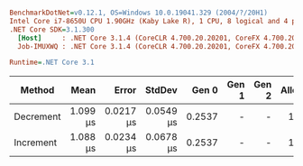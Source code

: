 ``` ini

BenchmarkDotNet=v0.12.1, OS=Windows 10.0.19041.329 (2004/?/20H1)
Intel Core i7-8650U CPU 1.90GHz (Kaby Lake R), 1 CPU, 8 logical and 4 physical cores
.NET Core SDK=3.1.300
  [Host]     : .NET Core 3.1.4 (CoreCLR 4.700.20.20201, CoreFX 4.700.20.22101), X64 RyuJIT
  Job-IMUXWQ : .NET Core 3.1.4 (CoreCLR 4.700.20.20201, CoreFX 4.700.20.22101), X64 RyuJIT

Runtime=.NET Core 3.1  

```
|    Method |     Mean |     Error |    StdDev |  Gen 0 | Gen 1 | Gen 2 | Allocated |
|---------- |---------:|----------:|----------:|-------:|------:|------:|----------:|
| Decrement | 1.099 μs | 0.0217 μs | 0.0549 μs | 0.2537 |     - |     - |   1.04 KB |
| Increment | 1.088 μs | 0.0234 μs | 0.0678 μs | 0.2537 |     - |     - |   1.04 KB |

